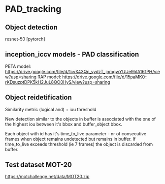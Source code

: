# PAD_tracking

## Object detection
resnet-50 [pytorch]

## inception_iccv models - PAD classification
PETA model:
https://drive.google.com/file/d/1cvX43Qn_vydzT_jnmgwYUUe9hIA161PH/view?usp=sharing
RAP model:
https://drive.google.com/file/d/15paMK0-rKDsuzptDPK5kH2JuL8QO0HyS/view?usp=sharing

## Object reidetification
Similarity metric (logical and) + iou threshold

New detection similar to the objects in buffer is associated with the one of the highest iou between it's bbox and buffer_object bbox. 

Each object with id has it's time_to_live parameter - nr of consecutive frames when object remains undetected but remains in buffer. If time_to_live exceeds threshold (ie 7 frames) the object is discarded from buffer.

## Test dataset MOT-20
https://motchallenge.net/data/MOT20.zip